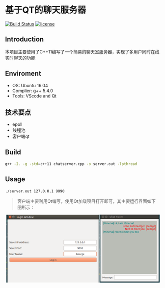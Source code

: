 # 基于QT的聊天服务器

[![Build Status](https://camo.githubusercontent.com/2082daf7628cf1739d9542b7c119d3843978add4/68747470733a2f2f7472617669732d63692e6f72672f6c696e7961636f6f6c2f5765625365727665722e7376673f6272616e63683d6d6173746572)](https://travis-ci.org/linyacool/WebServer) [![license](https://camo.githubusercontent.com/b0224997019dec4e51d692c722ea9bee2818c837/68747470733a2f2f696d672e736869656c64732e696f2f6769746875622f6c6963656e73652f6d6173686170652f6170697374617475732e737667)](https://opensource.org/licenses/MIT)

## Introduction

本项目主要使用了C++11编写了一个简易的聊天室服务器，实现了多用户同时在线实时聊天的功能

## Enviroment

- OS: Ubuntu 16.04
- Complier: g++ 5.4.0
- Tools: VScode and Qt

## 技术要点

* epoll
* 线程池
* 客户端qt

## Build

``````bash
g++ -I. -g -std=c++11 chatserver.cpp -o server.out -lpthread
``````

## Usage

``````bash
./server.out 127.0.0.1 9090
``````

> 客户端主要利用Qt编写，使用Qt加载项目打开即可，其主要运行界面如下图所示：

![ui](./pic/qtui.png)

